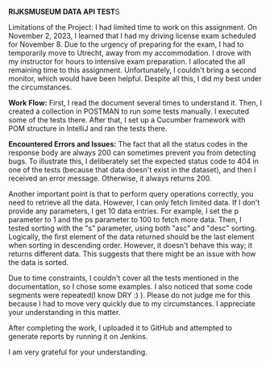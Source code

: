 **RIJKSMUSEUM DATA API TEST**S

Limitations of the Project: I had limited time 
to work on this assignment. On November 2, 2023,
I learned that I had my driving license exam scheduled
for November 8. Due to the urgency of preparing for the exam, 
I had to temporarily move to Utrecht, away from my accommodation.
I drove with my instructor for hours to intensive exam 
preparation. I allocated the all  remaining time to this
assignment. Unfortunately, I couldn't bring a second monitor,
which would have been helpful. Despite all this, I did my best
under the circumstances.

**Work Flow:**
First, I read the document several times to understand it. 
Then, I created a collection in POSTMAN to run some tests 
manually. I executed some of the tests there. After that, 
I set up a Cucumber framework with POM structure in IntelliJ
and ran the tests there.

**Encountered Errors and Issues:**
The fact that all the status codes in the response body
are always 200 can sometimes prevent you from detecting 
bugs. To illustrate this, I deliberately set the expected 
status code to 404 in one of the tests (because that data
doesn't exist in the dataset), and then I received an error
message. Otherwise, it always returns 200.

Another important point is that to perform query operations
correctly, you need to retrieve all the data. However,
I can only fetch limited data. If I don't provide any 
parameters, I get 10 data entries. For example, I set 
the p parameter to 1 and the ps parameter to 100 to fetch 
more data. Then, I tested sorting with the "s" parameter, 
using both "asc" and "desc" sorting. Logically, the first 
element of the data returned should be the last element when 
sorting in descending order. However, it doesn't behave
this way; it returns different data. This suggests that 
there might be an issue with how the data is sorted.

Due to time constraints, I couldn't cover all the tests
mentioned in the documentation, so I chose some examples. 
I also noticed that some code segments were repeated(I know DRY  :) ).
Please do not judge me for this because I had to move very 
quickly due to my circumstances. I appreciate your understanding
in this matter.

After completing the work, I uploaded it to GitHub and attempted
to generate reports by running it on Jenkins.

I am very grateful for your understanding.
